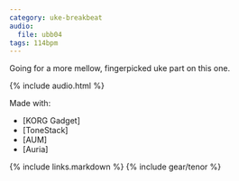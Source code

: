 ```yaml
---
category: uke-breakbeat
audio:
  file: ubb04
tags: 114bpm
---
```

Going for a more mellow, fingerpicked uke part on this one. 

{% include audio.html %}

Made with:

* [KORG Gadget]
* [ToneStack]
* [AUM]
* [Auria]

{% include links.markdown %}
{% include gear/tenor %}